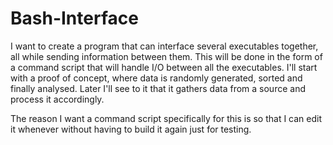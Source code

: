 # Bash-Interface

  I want to create a program that can interface several executables together, all while sending information between them. This will be done in the form of a command script that will handle I/O between all the executables. I'll start with a proof of concept, where data is randomly generated, sorted and finally analysed. Later I'll see to it that it gathers data from a source and process it accordingly.

  The reason I want a command script specifically for this is so that I can edit it whenever without having to build it again just for testing.

